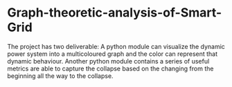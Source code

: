 # Graph-theoretic-analysis-of-Smart-Grid
The project has two deliverable: A python module can visualize the dynamic power system into a multicoloured graph and the color can represent that dynamic behaviour. Another python module contains a series of useful metrics are able to capture the collapse based on the changing from the beginning all the way to the collapse.
